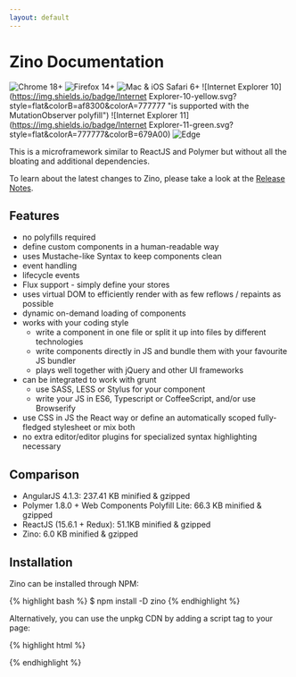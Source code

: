 ```yaml
---
layout: default
---
```


# Zino Documentation

![Chrome 18+](https://img.shields.io/badge/Chrome-18+-green.svg?style=flat&colorA=777777&colorB=679A00)
![Firefox 14+](https://img.shields.io/badge/Firefox-14+-green.svg?style=flat&colorA=777777&colorB=679A00)
![Mac & iOS Safari 6+](https://img.shields.io/badge/Safari-6.1+-green.svg?style=flat&colorA=777777&colorB=679A00)
![Internet Explorer 10](https://img.shields.io/badge/Internet Explorer-10-yellow.svg?style=flat&colorB=af8300&colorA=777777 "is supported with the MutationObserver polyfill")
![Internet Explorer 11](https://img.shields.io/badge/Internet Explorer-11-green.svg?style=flat&colorA=777777&colorB=679A00)
![Edge](https://img.shields.io/badge/Edge-20+-green.svg?style=flat&colorA=777777&colorB=679A00)

This is a microframework similar to ReactJS and Polymer but without all the bloating and additional dependencies.

To learn about the latest changes to Zino, please take a look at the [Release Notes]({{site.baseurl}}/releases).


## Features

- no polyfills required
- define custom components in a human-readable way
- uses Mustache-like Syntax to keep components clean
- event handling
- lifecycle events
- Flux support - simply define your stores
- uses virtual DOM to efficiently render with as few reflows / repaints as possible
- dynamic on-demand loading of components
- works with your coding style
  - write a component in one file or split it up into files by different technologies
  - write components directly in JS and bundle them with your favourite JS bundler
  - plays well together with jQuery and other UI frameworks
- can be integrated to work with grunt
  - use SASS, LESS or Stylus for your component
  - write your JS in ES6, Typescript or CoffeeScript, and/or use Browserify
- use CSS in JS the React way or define an automatically scoped fully-fledged stylesheet or mix both
- no extra editor/editor plugins for specialized syntax highlighting necessary

## Comparison

- AngularJS 4.1.3: 237.41 KB minified & gzipped
- Polymer 1.8.0 + Web Components Polyfill Lite: 66.3 KB minified & gzipped
- ReactJS (15.6.1 + Redux): 51.1KB minified & gzipped
- Zino: 6.0 KB minified & gzipped

Installation
------------

Zino can be installed through NPM:

{% highlight bash %}
$ npm install -D zino
{% endhighlight %}

Alternatively, you can use the unpkg CDN by adding a script tag to your page:

{% highlight html %}
<script src="https://unpkg.com/zino"></script>
{% endhighlight %}
